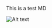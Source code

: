 This is a test MD

![Alt text](https://github.com/mrsoltys/Raspberry-Pi-Google-Calendar-Display/blob/master/Photos/2014-08-06%2008.35.27.jpg "Optional title")